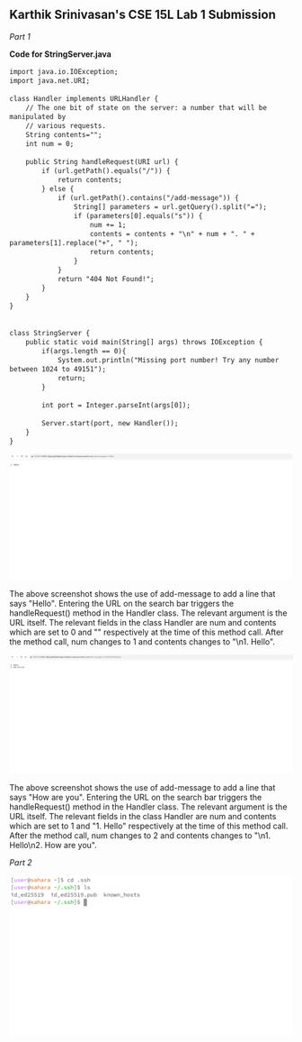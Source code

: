 ## Karthik Srinivasan's CSE 15L Lab 1 Submission

*Part 1*

**Code for StringServer.java**

    import java.io.IOException;
    import java.net.URI;
    
    class Handler implements URLHandler {
        // The one bit of state on the server: a number that will be manipulated by
        // various requests.
        String contents="";
        int num = 0;
    
        public String handleRequest(URI url) {
            if (url.getPath().equals("/")) {
                return contents;
            } else {
                if (url.getPath().contains("/add-message")) {
                    String[] parameters = url.getQuery().split("=");
                    if (parameters[0].equals("s")) {
                        num += 1;
                        contents = contents + "\n" + num + ". " + parameters[1].replace("+", " ");
                        return contents;
                    }
                }
                return "404 Not Found!";
            }
        }
    }
    
    
    class StringServer {
        public static void main(String[] args) throws IOException {
            if(args.length == 0){
                System.out.println("Missing port number! Try any number between 1024 to 49151");
                return;
            }
    
            int port = Integer.parseInt(args[0]);
    
            Server.start(port, new Handler());
        }
    }


![Image](CSE15LLab2Pic2.png)

The above screenshot shows the use of add-message to add a line that says "Hello". Entering the URL on the search bar triggers the handleRequest() method in the Handler class. The relevant argument is the URL itself. The relevant fields in the class Handler are num and contents which are set to 0 and "" respectively at the time of this method call. After the method call, num changes to 1 and contents changes to "\n1. Hello". 

![Image](CSE15LLab2Pic3.png)

The above screenshot shows the use of add-message to add a line that says "How are you". Entering the URL on the search bar triggers the handleRequest() method in the Handler class. The relevant argument is the URL itself. The relevant fields in the class Handler are num and contents which are set to 1 and "1. Hello" respectively at the time of this method call. After the method call, num changes to 2 and contents changes to "\n1. Hello\n2. How are you". 

*Part 2*

![Image](cse15llab2part2pic1.png)
